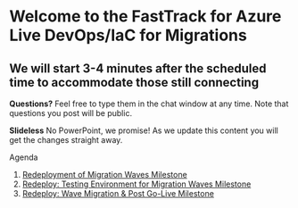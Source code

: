 # Welcome to the FastTrack for Azure Live DevOps/IaC for Migrations
## We will start 3-4 minutes after the scheduled time to accommodate those still connecting

**Questions?** Feel free to type them in the chat window at any time. Note that questions you post will be public.

**Slideless** No PowerPoint, we promise! As we update this content you will get the changes straight away.

Agenda
1. [Redeployment of Migration Waves Milestone](./devops-iac-redeployment.md)
1. [Redeploy: Testing Environment for Migration Waves Milestone](./devops-iac-testing.md)
1. [Redeploy: Wave Migration & Post Go-Live Milestone](./devops-iac-migration.md)